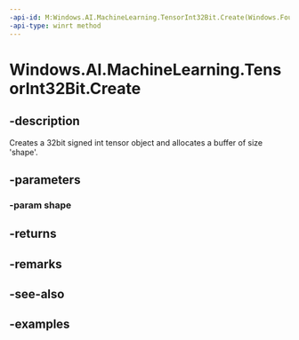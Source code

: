```yaml
---
-api-id: M:Windows.AI.MachineLearning.TensorInt32Bit.Create(Windows.Foundation.Collections.IIterable{System.Int64})
-api-type: winrt method
---
```


<!-- Method syntax.
public TensorInt32Bit TensorInt32Bit.Create(IIterable<Int64> shape)
-->

# Windows.AI.MachineLearning.TensorInt32Bit.Create

## -description
Creates a 32bit signed int tensor object and allocates a buffer of size 'shape'.
## -parameters
### -param shape

## -returns

## -remarks

## -see-also

## -examples
